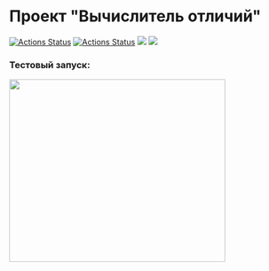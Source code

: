 ### <h1>Проект "Вычислитель отличий"</h1>
[![Actions Status](https://github.com/1808Avenue/frontend-project-46/workflows/CI/badge.svg)](https://github.com/1808Avenue/frontend-project-46/actions/workflows/build.yml)
[![Actions Status](https://github.com/1808Avenue/frontend-project-46/workflows/hexlet-check/badge.svg)](https://github.com/1808Avenue/frontend-project-46/actions/workflows/hexlet-check.yml)
<a href="https://codeclimate.com/github/1808Avenue/frontend-project-46/maintainability"><img src="https://api.codeclimate.com/v1/badges/c35f1130346f0d3ef2e2/maintainability" /></a>
<a href="https://codeclimate.com/github/1808Avenue/frontend-project-46/test_coverage"><img src="https://api.codeclimate.com/v1/badges/c35f1130346f0d3ef2e2/test_coverage" /></a>

<h3>Тестовый запуск:</h3>
<a href="https://asciinema.org/a/Nw1XGyDPAmrpiJRmz8tsZtnMX" target="_blank"><img style="width: 389px; height: 330px;" src="https://asciinema.org/a/Nw1XGyDPAmrpiJRmz8tsZtnMX.svg" /></a>